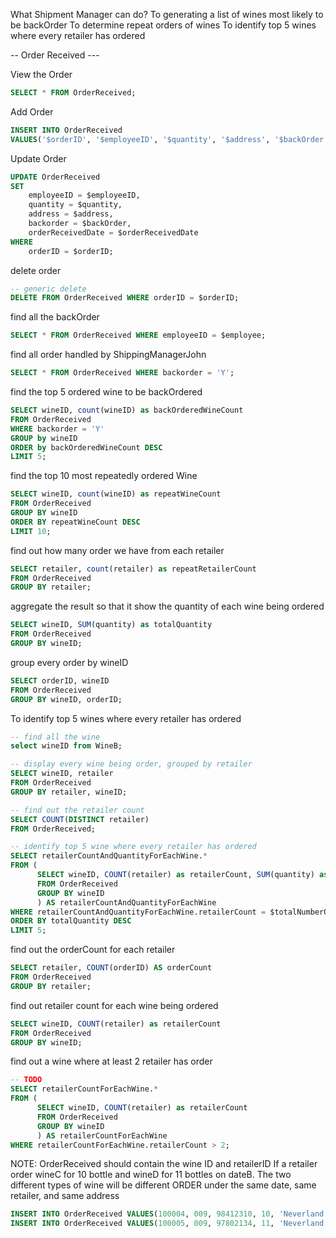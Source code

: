 What Shipment Manager can do?
To generating a list of wines most likely to be backOrder
To determine repeat orders of wines
To identify top 5 wines where every retailer has ordered 

-- Order Received ---

View the Order 

```sql
SELECT * FROM OrderReceived;
```

Add Order

```sql
INSERT INTO OrderReceived 
VALUES('$orderID', '$employeeID', '$quantity', '$address', '$backOrder', TIMESTAMP('$orderReceivedDate'));
```

Update Order

```sql
UPDATE OrderReceived
SET 
    employeeID = $employeeID,
    quantity = $quantity,
    address = $address,
    backorder = $backOrder,
    orderReceivedDate = $orderReceivedDate
WHERE
    orderID = $orderID;
```

delete order

```sql
-- generic delete
DELETE FROM OrderReceived WHERE orderID = $orderID;
```

find all the backOrder

```sql
SELECT * FROM OrderReceived WHERE employeeID = $employee;
```

find all order handled by ShippingManagerJohn

```sql
SELECT * FROM OrderReceived WHERE backorder = 'Y';
```

find the top 5 ordered wine to be backOrdered

```sql
SELECT wineID, count(wineID) as backOrderedWineCount
FROM OrderReceived 
WHERE backorder = 'Y'
GROUP by wineID
ORDER by backOrderedWineCount DESC
LIMIT 5;
```

find the top 10 most repeatedly ordered Wine

```sql
SELECT wineID, count(wineID) as repeatWineCount
FROM OrderReceived
GROUP BY wineID
ORDER BY repeatWineCount DESC
LIMIT 10;
```

find out how many order we have from each retailer

```sql
SELECT retailer, count(retailer) as repeatRetailerCount
FROM OrderReceived
GROUP BY retailer;
```


aggregate the result so that it show the quantity of each wine being ordered

```sql
SELECT wineID, SUM(quantity) as totalQuantity
FROM OrderReceived
GROUP BY wineID;
```

group every order by wineID

```sql
SELECT orderID, wineID
FROM OrderReceived
GROUP BY wineID, orderID;
```

To identify top 5 wines where every retailer has ordered 

```sql
-- find all the wine
select wineID from WineB;

-- display every wine being order, grouped by retailer
SELECT wineID, retailer
FROM OrderReceived
GROUP BY retailer, wineID;

-- find out the retailer count
SELECT COUNT(DISTINCT retailer)
FROM OrderReceived;

-- identify top 5 wine where every retailer has ordered
SELECT retailerCountAndQuantityForEachWine.*
FROM (
      SELECT wineID, COUNT(retailer) as retailerCount, SUM(quantity) as totalQuantity
      FROM OrderReceived
      GROUP BY wineID
      ) AS retailerCountAndQuantityForEachWine
WHERE retailerCountAndQuantityForEachWine.retailerCount = $totalNumberOfRetailers
ORDER BY totalQuantity DESC
LIMIT 5;
```

find out the orderCount for each retailer

```sql
SELECT retailer, COUNT(orderID) AS orderCount 
FROM OrderReceived
GROUP BY retailer;
```

find out retailer count for each wine being ordered

```sql
SELECT wineID, COUNT(retailer) as retailerCount
FROM OrderReceived
GROUP BY wineID;
```

find out a wine where at least 2 retailer has order

```sql
-- TODO
SELECT retailerCountForEachWine.*
FROM (
      SELECT wineID, COUNT(retailer) as retailerCount
      FROM OrderReceived
      GROUP BY wineID
      ) AS retailerCountForEachWine
WHERE retailerCountForEachWine.retailerCount > 2;
```

NOTE: OrderReceived should contain the wine ID and retailerID
If a retailer order wineC for 10 bottle and wineD for 11 bottles on dateB.
The two different types of wine will be different ORDER under the same date, same retailer, and same address

```sql
INSERT INTO OrderReceived VALUES(100004, 009, 98412310, 10, 'Neverland Tea Salon', '444 EEE Road, Vancouver, BC', 'Y', TIMESTAMP('2019-05-22 15:35:18'));
INSERT INTO OrderReceived VALUES(100005, 009, 97802134, 11, 'Neverland Tea Salon', '444 EEE Road, Vancouver, BC', 'Y', TIMESTAMP('2019-05-22 15:35:18'));
```



